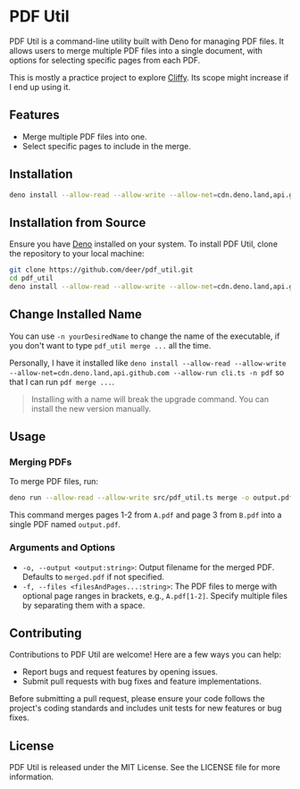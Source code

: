 # PDF Util

PDF Util is a command-line utility built with Deno for managing PDF files. It
allows users to merge multiple PDF files into a single document, with options
for selecting specific pages from each PDF.

This is mostly a practice project to explore [Cliffy](https://cliffy.io/). Its
scope might increase if I end up using it.

## Features

- Merge multiple PDF files into one.
- Select specific pages to include in the merge.

## Installation

```bash
deno install --allow-read --allow-write --allow-net=cdn.deno.land,api.github.com --allow-run https://deno.land/x/pdf_util/cli.ts
```

## Installation from Source

Ensure you have [Deno](https://deno.land/) installed on your system. To install
PDF Util, clone the repository to your local machine:

```bash
git clone https://github.com/deer/pdf_util.git
cd pdf_util
deno install --allow-read --allow-write --allow-net=cdn.deno.land,api.github.com --allow-run cli.ts
```

## Change Installed Name

You can use `-n yourDesiredName` to change the name of the executable, if you
don't want to type `pdf_util merge ...` all the time.

Personally, I have it installed like
`deno install --allow-read --allow-write --allow-net=cdn.deno.land,api.github.com --allow-run cli.ts -n pdf`
so that I can run `pdf merge ...`.

> Installing with a name will break the upgrade command. You can install the new
> version manually.

## Usage

### Merging PDFs

To merge PDF files, run:

```bash
deno run --allow-read --allow-write src/pdf_util.ts merge -o output.pdf -f A.pdf:1-2 B.pdf:3
```

This command merges pages 1-2 from `A.pdf` and page 3 from `B.pdf` into a single
PDF named `output.pdf`.

### Arguments and Options

- `-o, --output <output:string>`: Output filename for the merged PDF. Defaults
  to `merged.pdf` if not specified.
- `-f, --files <filesAndPages...:string>`: The PDF files to merge with optional
  page ranges in brackets, e.g., `A.pdf[1-2]`. Specify multiple files by
  separating them with a space.

## Contributing

Contributions to PDF Util are welcome! Here are a few ways you can help:

- Report bugs and request features by opening issues.
- Submit pull requests with bug fixes and feature implementations.

Before submitting a pull request, please ensure your code follows the project's
coding standards and includes unit tests for new features or bug fixes.

## License

PDF Util is released under the MIT License. See the LICENSE file for more
information.
